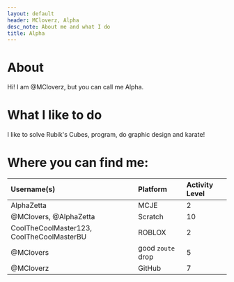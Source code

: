 ```yaml
---
layout: default
header: MCloverz, Alpha
desc_note: About me and what I do
title: Alpha
---
```

# About

Hi! I am @MCloverz, but you can call me Alpha.

# What I like to do

I like to solve Rubik's Cubes, program, do graphic design and karate!

# Where you can find me:

| Username(s) | Platform          | Activity Level |
|:---------------------|:---------------------------|:------------------|
| AlphaZetta          | MCJE | 2  |
| @MClovers, @AlphaZetta | Scratch   | 10  |
| CoolTheCoolMaster123, CoolTheCoolMasterBU           | ROBLOX      | 2   |
| @MClovers  | good `zoute` drop | 5  |
| @MCloverz         | GitHub       | 7 |
